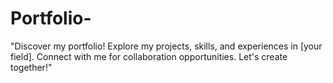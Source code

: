 # Portfolio-
"Discover my portfolio! Explore my projects, skills, and experiences in [your field]. Connect with me for collaboration opportunities. Let's create together!"
